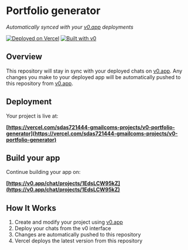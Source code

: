 # Portfolio generator

*Automatically synced with your [v0.app](https://v0.app) deployments*

[![Deployed on Vercel](https://img.shields.io/badge/Deployed%20on-Vercel-black?style=for-the-badge&logo=vercel)](https://vercel.com/sdas721444-gmailcoms-projects/v0-portfolio-generator)
[![Built with v0](https://img.shields.io/badge/Built%20with-v0.app-black?style=for-the-badge)](https://v0.app/chat/projects/1EdsLCW95kZ)

## Overview

This repository will stay in sync with your deployed chats on [v0.app](https://v0.app).
Any changes you make to your deployed app will be automatically pushed to this repository from [v0.app](https://v0.app).

## Deployment

Your project is live at:

**[https://vercel.com/sdas721444-gmailcoms-projects/v0-portfolio-generator](https://vercel.com/sdas721444-gmailcoms-projects/v0-portfolio-generator)**

## Build your app

Continue building your app on:

**[https://v0.app/chat/projects/1EdsLCW95kZ](https://v0.app/chat/projects/1EdsLCW95kZ)**

## How It Works

1. Create and modify your project using [v0.app](https://v0.app)
2. Deploy your chats from the v0 interface
3. Changes are automatically pushed to this repository
4. Vercel deploys the latest version from this repository